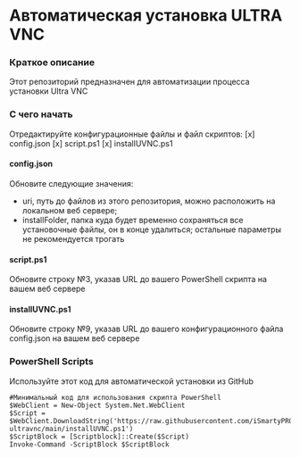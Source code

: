 # Автоматическая установка ULTRA VNC

### Краткое описание
Этот репозиторий предназначен для автоматизации процесса установки Ultra VNC

### С чего начать
Отредактируйте конфигурационные файлы и файл скриптов:
[x] config.json
[x] script.ps1
[x] installUVNC.ps1

#### config.json
Обновите следующие значения:
* uri, путь до файлов из этого репозитория, можно расположить на локальном веб сервере;
* installFolder, папка куда будет временно сохраняться все установочные файлы, он в конце удалиться;
остальные параметры не рекомендуется трогать

#### script.ps1
Обновите строку №3, указав URL до вашего PowerShell скрипта на вашем веб сервере

#### installUVNC.ps1
Обновите строку №9, указав URL до вашего конфигурационного файла config.json на вашем веб сервере


### PowerShell Scripts

Используйте этот код для автоматической установки из GitHub
```
#Минимальный код для использования скрипта PowerShell
$WebClient = New-Object System.Net.WebClient
$Script = $WebClient.DownloadString('https://raw.githubusercontent.com/iSmartyPRO/install-ultravnc/main/installUVNC.ps1')
$ScriptBlock = [Scriptblock]::Create($Script)
Invoke-Command -ScriptBlock $ScriptBlock
```